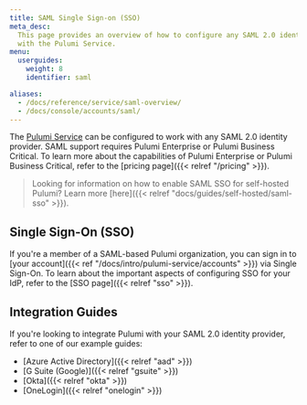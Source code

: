 ```yaml
---
title: SAML Single Sign-on (SSO)
meta_desc:
  This page provides an overview of how to configure any SAML 2.0 identity provider
  with the Pulumi Service.
menu:
  userguides:
    weight: 8
    identifier: saml

aliases:
  - /docs/reference/service/saml-overview/
  - /docs/console/accounts/saml/
---
```


The [Pulumi Service](https://app.pulumi.com) can be configured to work with any SAML 2.0 identity provider. SAML support requires Pulumi Enterprise or Pulumi Business Critical. To learn more about the capabilities of Pulumi Enterprise or Pulumi Business Critical, refer to the [pricing page]({{< relref "/pricing" >}}).

> Looking for information on how to enable SAML SSO for self-hosted Pulumi? Learn more [here]({{< relref "docs/guides/self-hosted/saml-sso" >}}).

## Single Sign-On (SSO)

If you're a member of a SAML-based Pulumi organization, you can sign in to [your account]({{< ref "/docs/intro/pulumi-service/accounts" >}}) via Single Sign-On. To learn about the important aspects of configuring SSO for your IdP, refer to the [SSO page]({{< relref "sso" >}}).

## Integration Guides

If you're looking to integrate Pulumi with your SAML 2.0 identity provider, refer to one of our example guides:

- [Azure Active Directory]({{< relref "aad" >}})
- [G Suite (Google)]({{< relref "gsuite" >}})
- [Okta]({{< relref "okta" >}})
- [OneLogin]({{< relref "onelogin" >}})
